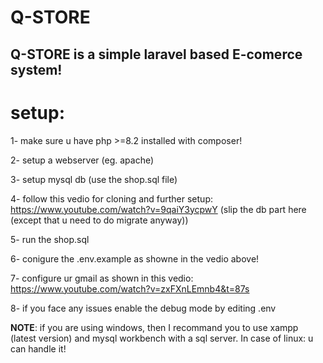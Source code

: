 # Q-STORE

Q-STORE is a simple laravel based E-comerce system!
---

# setup:

1- make sure u have php >=8.2 installed with composer!

2- setup a webserver (eg. apache)

3- setup mysql db (use the shop.sql file)

4- follow this vedio for cloning and further setup: https://www.youtube.com/watch?v=9qaiY3ycpwY (slip the db part here (except that u need to do migrate anyway))

5- run the shop.sql

6- conigure the .env.example as showne in the vedio above!

7- configure ur gmail as shown in this vedio:  https://www.youtube.com/watch?v=zxFXnLEmnb4&t=87s

8- if you face any issues enable the debug mode by editing .env

**NOTE**: if you are using windows, then I recommand you to use xampp (latest version) and mysql workbench with a sql server. In case of linux: u can handle it!